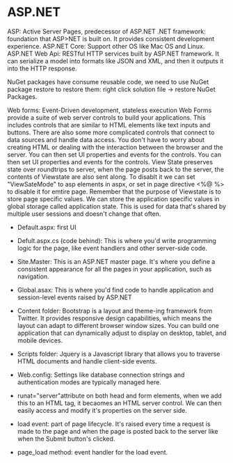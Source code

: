 # ASP.NET
ASP: Active Server Pages, predecessor of ASP.NET
.NET framework: foundation that ASP>NET is built on. It provides consistent development experience.
ASP.NET Core: Support other OS like Mac OS and Linux.
ASP.NET Web Api: RESTful HTTP services built by ASP.NET framework. It can serialize a model into formats like JSON and XML, and then it outputs it into the HTTP response.

NuGet packages have consume reusable code, we need to use NuGet package restore to restore them: right click solution file -> restore NuGet Packages.

Web forms: Event-Driven development, stateless execution
Web Forms provide a suite of web server controls to build your applications. This includes controls that are similar to HTML elements like text inputs and buttons. There are also some more complicated controls that connect to data sources and handle data access. You don't have to worry about creating HTML or dealing with the interaction between the browser and the server. You can then set UI properties and events for the controls. You can then set UI properties and events for the controls. View State preserves state over roundtrips to server, when the page posts back to the server, the contents of Viewstate are also sent along. To disablt it we can set "ViewSateMode" to asp elements in aspx, or set in page directive <%@ %> to disable it for emtire page. Remember that the purpose of Viewstate is to store page specific values.
We can store the application specific values in global storage called application state. This is used for data that's shared by multiple user sessions and doesn't change that often.

- Default.aspx: first UI
- Defult.aspx.cs (code behind): This is where you'd write programming logic for the page, like event handlers and other server-side code.
- Site.Master: This is an ASP.NET master page. It's where you define a consistent appearance for all the pages in your application, such as navigation.
- Global.asax: This is where you'd find code to handle application and session-level events raised by ASP.NET

- Content folder: Bootstrap is a layout and theme-ing framework from Twitter. It provides responsive design capabilities, which means the layout can adapt to different browser window sizes. You can build one application that can dynamically adjust to display on desktop, tablet, and mobile devices.
- Scripts folder:  Jquery is a Javascript library that allows you to traverse HTML documents and handle client-side events.
- Web.config: Settings like database connection strings and authentication modes are typically managed here.
- runat="server"attribute on both head and form elements, when we add this to an HTML tag, it becaomes an HTML server control. We can then easily access and modify it's properties on the server side.
- load event: part of page lifecycle. It's raised every time a request is made to the page and when the page is posted back to the server like when the Submit button's clicked.
- page_load method:  event handler for the load event.
